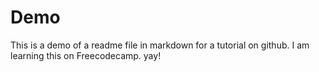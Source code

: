 # Demo
This is a demo of a readme file in markdown for a tutorial on github. I am learning this on Freecodecamp. yay!
